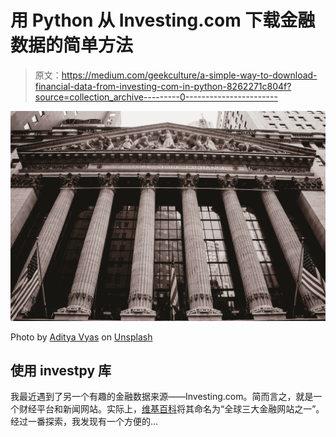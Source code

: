 # 用 Python 从 Investing.com 下载金融数据的简单方法

> 原文：<https://medium.com/geekculture/a-simple-way-to-download-financial-data-from-investing-com-in-python-8262271c804f?source=collection_archive---------0----------------------->

![](img/85b645dbedee1466ea6b35a56f38a2bf.png)

Photo by [Aditya Vyas](https://unsplash.com/@aditya1702?utm_source=unsplash&utm_medium=referral&utm_content=creditCopyText) on [Unsplash](https://unsplash.com/s/photos/stock-exchange?utm_source=unsplash&utm_medium=referral&utm_content=creditCopyText)

## 使用 investpy 库

我最近遇到了另一个有趣的金融数据来源——Investing.com。简而言之，就是一个财经平台和新闻网站。实际上，[维基百科](https://en.wikipedia.org/wiki/Investing.com)将其命名为“全球三大金融网站之一”。经过一番探索，我发现有一个方便的…